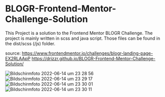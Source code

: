 # BLOGR-Frontend-Mentor-Challenge-Solution
This Project is a solution to the Frontend Mentor BLOGR Challenge.
The project is mainly written in scss and java script. Those files can be found in the dist/scss (/js) folder.

source: https://www.frontendmentor.io/challenges/blogr-landing-page-EX2RLAApP
https://drizzr.github.io/BLOGR-Frontend-Mentor-Challenge-Solution/

![Bildschirmfoto 2022-06-14 um 23 28 56](https://user-images.githubusercontent.com/76044729/173692478-e7631de9-a767-46da-bd46-e9e5ea6ebc18.png)
![Bildschirmfoto 2022-06-14 um 23 29 17](https://user-images.githubusercontent.com/76044729/173692485-3afc40e5-29e3-4e2a-ae4b-500f531cde45.png)
![Bildschirmfoto 2022-06-14 um 23 30 01](https://user-images.githubusercontent.com/76044729/173692492-6d4dae75-f15f-4c81-8b4a-b4b67613cd15.png)
![Bildschirmfoto 2022-06-14 um 23 30 11](https://user-images.githubusercontent.com/76044729/173692496-779e215b-e379-4fb7-aa0b-bae15883ca97.png)
